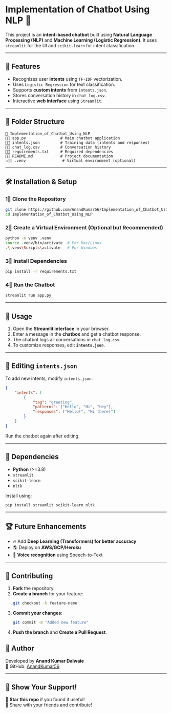 # Implementation of Chatbot Using NLP 🤖

This project is an **intent-based chatbot** built using **Natural Language Processing (NLP)** and **Machine Learning (Logistic Regression)**. It uses `streamlit` for the UI and `scikit-learn` for intent classification.

---

## 🚀 Features
- Recognizes user **intents** using `TF-IDF` vectorization.
- Uses `Logistic Regression` for text classification.
- Supports **custom intents** from `intents.json`.
- Stores conversation history in `chat_log.csv`.
- Interactive **web interface** using `Streamlit`.

---

## 💁️ Folder Structure
```
📂 Implementation_of_Chatbot_Using_NLP
🌂🔖 app.py               # Main chatbot application
🌂🔖 intents.json         # Training data (intents and responses)
🌂🔖 chat_log.csv         # Conversation history
🌂🔖 requirements.txt     # Required dependencies
🌂🔖 README.md            # Project documentation
👈🏼 .venv                # Virtual environment (optional)
```

---

## 🛠️ Installation & Setup

### **1⃣ Clone the Repository**
```bash
git clone https://github.com/AnandKumar56/Implementation_of_Chatbot_Using_NLP.git
cd Implementation_of_Chatbot_Using_NLP
```

### **2⃣ Create a Virtual Environment (Optional but Recommended)**
```bash
python -m venv .venv
source .venv/bin/activate  # For Mac/Linux
.\.venv\Scripts\activate   # For Windows
```

### **3⃣ Install Dependencies**
```bash
pip install -r requirements.txt
```

### **4⃣ Run the Chatbot**
```bash
streamlit run app.py
```

---

## 🔧 Usage
1. Open the **Streamlit interface** in your browser.
2. Enter a message in the **chatbox** and get a chatbot response.
3. The chatbot logs all conversations in `chat_log.csv`.
4. To customize responses, edit **`intents.json`**.

---

## 📝 Editing `intents.json`
To add new intents, modify `intents.json`:
```json
{
    "intents": [
        {
            "tag": "greeting",
            "patterns": ["Hello", "Hi", "Hey"],
            "responses": ["Hello!", "Hi there!"]
        }
    ]
}
```
Run the chatbot again after editing.

---

## 📌 Dependencies
- **Python** (>=3.8)
- `streamlit`
- `scikit-learn`
- `nltk`

Install using:
```bash
pip install streamlit scikit-learn nltk
```

---

## 🏆 Future Enhancements
- 🔥 Add **Deep Learning (Transformers) for better accuracy**
- 🌎 Deploy on **AWS/GCP/Heroku**
- 🎤 **Voice recognition** using Speech-to-Text

---

## 🤝 Contributing
1. **Fork** the repository.
2. **Create a branch** for your feature:  
   ```bash
   git checkout -b feature-name
   ```
3. **Commit your changes**:
   ```bash
   git commit -m "Added new feature"
   ```
4. **Push the branch** and **Create a Pull Request**.


## 🎯 Author
Developed by **Anand Kumar Dalwaie**  
🔗 GitHub: [AnandKumar56](https://github.com/AnandKumar56)  

---

## 🚀 Show Your Support!
🌟 **Star this repo** if you found it useful!  
📲 Share with your friends and contribute!  
